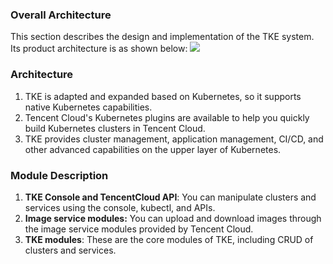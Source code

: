 ### Overall Architecture
This section describes the design and implementation of the TKE system. Its product architecture is as shown below:
![](https://main.qcloudimg.com/raw/8ecde8fe39d8f4cc65b9622823ab1058.png)

### Architecture
1. TKE is adapted and expanded based on Kubernetes, so it supports native Kubernetes capabilities.
2. Tencent Cloud's Kubernetes plugins are available to help you quickly build Kubernetes clusters in Tencent Cloud.
3. TKE provides cluster management, application management, CI/CD, and other advanced capabilities on the upper layer of Kubernetes.

### Module Description
1. **TKE Console and TencentCloud API**: You can manipulate clusters and services using the console, kubectl, and APIs.
2. **Image service modules:** You can upload and download images through the image service modules provided by Tencent Cloud.
3. **TKE modules**: These are the core modules of TKE, including CRUD of clusters and services.

